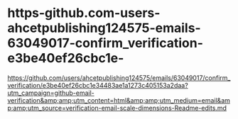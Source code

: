 # https-github.com-users-ahcetpublishing124575-emails-63049017-confirm_verification-e3be40ef26cbc1e-
https://github.com/users/ahcetpublishing124575/emails/63049017/confirm_verification/e3be40ef26cbc1e34483ae1a1273c405153a2daa?utm_campaign=github-email-verification&amp;amp;utm_content=html&amp;amp;utm_medium=email&amp;amp;utm_source=verification-email-scale-dimensions-Readme-edits.md
